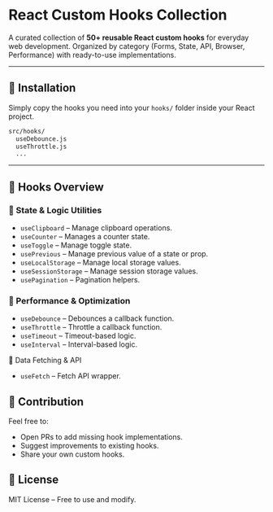 # React Custom Hooks Collection

A curated collection of **50+ reusable React custom hooks** for everyday web development. Organized by category (Forms, State, API, Browser, Performance) with ready-to-use implementations.

---

## 🚀 Installation
Simply copy the hooks you need into your `hooks/` folder inside your React project.

```bash
src/hooks/
  useDebounce.js
  useThrottle.js
  ...
```

---

## 📖 Hooks Overview

### 🔹 State & Logic Utilities

* `useClipboard` – Manage clipboard operations.
* `useCounter` – Manages a counter state.
* `useToggle` – Manage toggle state.
* `usePrevious` – Manage previous value of a state or prop.
* `useLocalStorage` – Manage local storage values.
* `useSessionStorage` – Manage session storage values.
* `usePagination` – Pagination helpers.

### 🔹 Performance & Optimization

* `useDebounce` – Debounces a callback function.
* `useThrottle` – Throttle a callback function.
* `useTimeout` – Timeout-based logic.
* `useInterval` – Interval-based logic.

🔹 Data Fetching & API

* `useFetch` – Fetch API wrapper.

<!-- ### 🔹 Form & Input Handling
1. `useForm` – Manage complex forms.
2. `useInput` – Handle text input value + onChange.
3. `useCheckbox` – Toggle checkboxes easily.
4. `useRadioGroup` – Manage radio button groups.
5. `useSelect` – Handle `<select>` values.
6. `useTextarea` – Optimized for textareas.
7. `useDebouncedInput` – Delay updates for performance.
8. `useFormValidation` – Validate fields with rules.
9. `useFieldArray` – Add/remove dynamic form fields.
10. `useFileUpload` – Handle file input + previews.

### 🔹 State & Logic Utilities
17. `useDarkMode` – Dark mode toggle with persistence.
18. `useStep` – Step-based wizard navigation.
20. `useQueue` – FIFO/LIFO queue management.

### 🔹 Data Fetching & API
21. `useFetch` – Fetch API wrapper.
22. `useAxios` – Axios wrapper.
23. `useQuery` – Data fetching with cache.
24. `useMutation` – Mutations with async handling.
25. `useInfiniteScroll` – Load data on scroll.
26. `usePolling` – Poll API at intervals.
27. `useWebSocket` – Handle WebSocket events.
28. `useApiCache` – Cache API responses.
29. `useRetry` – Retry failed requests.
30. `useLazyFetch` – Trigger fetch on demand.

### 🔹 Browser & Window
31. `useWindowSize` – Track window resize.
32. `useMediaQuery` – Match media queries.
33. `useScroll` – Track scroll position.
34. `useScrollLock` – Lock/unlock body scroll.
35. `useOnScreen` – Detect element visibility.
36. `useElementSize` – Observe element dimensions.
37. `useEventListener` – Attach/detach events.
38. `useHover` – Detect hover state.
39. `useClickOutside` – Detect clicks outside element.
40. `useDocumentTitle` – Set page title.

### 🔹 Performance & Optimization
45. `useRerender` – Force component re-render.
46. `useStableCallback` – Stable callback identity.
47. `useAsync` – Handle async functions.
48. `useDeferredValue` – Custom wrapper for deferred values.
49. `useMemoCompare` – Compare memo dependencies.
50. `useShallowCompareEffect` – Effect with shallow compare. -->


## 📌 Contribution

Feel free to:
- Open PRs to add missing hook implementations.
- Suggest improvements to existing hooks.
- Share your own custom hooks.


## 📜 License

MIT License – Free to use and modify.
